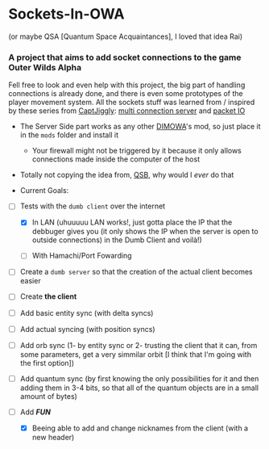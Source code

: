 # Sockets-In-OWA 
(or maybe QSA [Quantum Space Acquaintances], I loved that idea Rai)
### A project that aims to add socket connections to the game Outer Wilds Alpha

Fell free to look and even help with this project, the big part of handling connections is already done, and there is even some prototypes of the player movement system. 
All the sockets stuff was learned from / inspired by these series from [CaptJiggly](https://www.youtube.com/c/CaptJiggly): [multi connection server](https://www.youtube.com/watch?v=cHq2lYLA4XY) and 
[packet IO](https://www.youtube.com/watch?v=WFM0EZLE9MM&list=PLLITw-6k1t1YpH5vPPIYCKfNfLRlY_jme)

* The Server Side part works as any other [DIMOWA](https://github.com/ShoosGun/DIMOWA)'s mod, so just place it in the `mods` folder and install it
  *  Your firewall might not be triggered by it because it only allows connections made inside the computer of the host

* Totally not copying the idea from, [QSB](https://github.com/misternebula/quantum-space-buddies), why would I *ever* do that

* Current Goals:

- [ ] Tests with the `dumb client` over the internet

	- [x] In LAN (uhuuuuu LAN works!, just gotta place the IP that the debbuger gives you (it only shows the IP when the server is open to outside connections) in the Dumb Client and voilà!)
	
	- [ ] With Hamachi/Port Fowarding

- [ ] Create a `dumb server` so that the creation of the actual client becomes easier

- [ ] Create **the client**

- [ ] Add basic entity sync (with delta syncs)

- [ ] Add actual syncing (with position syncs)

- [ ] Add orb sync (1- by entity sync or 2- trusting the client that it can, from some parameters, get a very simmilar orbit [I think that I'm going with the first option])

- [ ] Add quantum sync (by first knowing the only possibilities for it and then adding them in 3-4 bits, so that all of the quantum objects are in a small amount of bytes)

- [ ] Add ***FUN***

	- [x] Beeing able to add and change nicknames from the client (with a new header)
